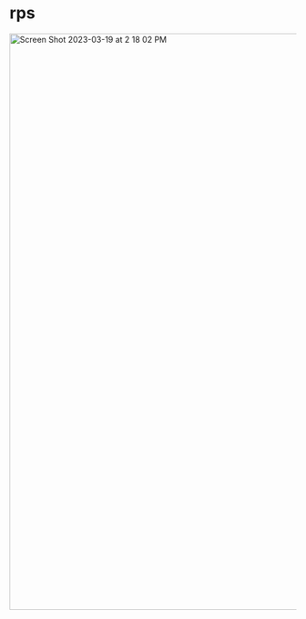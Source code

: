# rps
<img width="1013" alt="Screen Shot 2023-03-19 at 2 18 02 PM" src="https://user-images.githubusercontent.com/42685801/226210247-0af40655-cdd6-4677-92d2-48d8af23a134.png">
